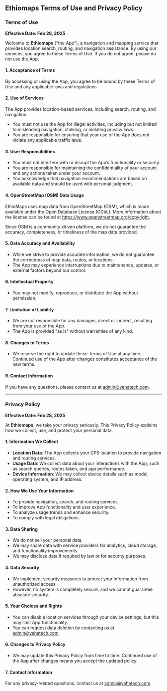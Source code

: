 ## Ethiomaps Terms of Use and Privacy Policy

### Terms of Use

**Effective Date: Feb 28, 2025**

Welcome to **Ethiomaps** ("the App"), a navigation and mapping service that provides location search, routing, and navigation assistance. By using our services, you agree to these Terms of Use. If you do not agree, please do not use the App.

#### 1. Acceptance of Terms

By accessing or using the App, you agree to be bound by these Terms of Use and any applicable laws and regulations.

#### 2. Use of Services

The App provides location-based services, including search, routing, and navigation.

- You must not use the App for illegal activities, including but not limited to misleading navigation, stalking, or violating privacy laws.
- You are responsible for ensuring that your use of the App does not violate any applicable traffic laws.

#### 3. User Responsibilities

- You must not interfere with or disrupt the App’s functionality or security.
- You are responsible for maintaining the confidentiality of your account and any actions taken under your account.
- You acknowledge that navigation recommendations are based on available data and should be used with personal judgment.

#### 4.  OpenStreetMap (OSM) Data Usage

EthioMaps uses map data from OpenStreetMap (OSM), which is made available under the Open Database License (ODbL). More information about the license can be found at https://www.openstreetmap.org/copyright.

Since OSM is a community-driven platform, we do not guarantee the accuracy, completeness, or timeliness of the map data provided.

#### 5. Data Accuracy and Availability

- While we strive to provide accurate information, we do not guarantee the correctness of map data, routes, or locations.
- The App may experience interruptions due to maintenance, updates, or external factors beyond our control.

#### 6. Intellectual Property

- You may not modify, reproduce, or distribute the App without permission.

#### 7. Limitation of Liability

- We are not responsible for any damages, direct or indirect, resulting from your use of the App.
- The App is provided "as is" without warranties of any kind.

#### 8. Changes to Terms

- We reserve the right to update these Terms of Use at any time. Continued use of the App after changes constitutes acceptance of the new terms.

#### 9. Contact Information

If you have any questions, please contact us at admin@yehatech.com.

---

### Privacy Policy

**Effective Date: Feb 28, 2025**

At **Ethiomaps**, we take your privacy seriously. This Privacy Policy explains how we collect, use, and protect your personal data.

#### 1. Information We Collect

- **Location Data**: The App collects your GPS location to provide navigation and routing services.
- **Usage Data**: We collect data about your interactions with the App, such as search queries, routes taken, and app performance.
- **Device Information**: We may collect device details such as model, operating system, and IP address.

#### 2. How We Use Your Information

- To provide navigation, search, and routing services.
- To improve App functionality and user experience.
- To analyze usage trends and enhance security.
- To comply with legal obligations.

#### 3. Data Sharing

- We do not sell your personal data.
- We may share data with service providers for analytics, cloud storage, and functionality improvements.
- We may disclose data if required by law or for security purposes.

#### 4. Data Security

- We implement security measures to protect your information from unauthorized access.
- However, no system is completely secure, and we cannot guarantee absolute security.

#### 5. Your Choices and Rights

- You can disable location services through your device settings, but this may limit App functionality.
- You can request data deletion by contacting us at admin@yehatech.com.

#### 6. Changes to Privacy Policy

- We may update this Privacy Policy from time to time. Continued use of the App after changes means you accept the updated policy.

#### 7. Contact Information

For any privacy-related questions, contact us at admin@yehatech.com.
